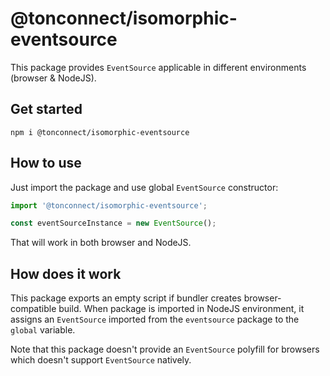 # @tonconnect/isomorphic-eventsource

This package provides `EventSource` applicable in different environments (browser & NodeJS).

## Get started
`npm i @tonconnect/isomorphic-eventsource`

## How to use
Just import the package and use global `EventSource` constructor:

```ts
import '@tonconnect/isomorphic-eventsource';

const eventSourceInstance = new EventSource();
```

That will work in both browser and NodeJS.

## How does it work
This package exports an empty script if bundler creates browser-compatible build. 
When package is imported in NodeJS environment, it assigns an `EventSource` imported from the `eventsource` package to the `global` variable.

Note that this package doesn't provide an `EventSource` polyfill for browsers which doesn't support `EventSource` natively. 

